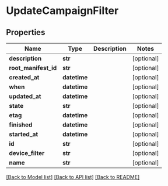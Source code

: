 # UpdateCampaignFilter

## Properties
Name | Type | Description | Notes
------------ | ------------- | ------------- | -------------
**description** | **str** |  | [optional] 
**root_manifest_id** | **str** |  | [optional] 
**created_at** | **datetime** |  | [optional] 
**when** | **datetime** |  | [optional] 
**updated_at** | **datetime** |  | [optional] 
**state** | **str** |  | [optional] 
**etag** | **datetime** |  | [optional] 
**finished** | **datetime** |  | [optional] 
**started_at** | **datetime** |  | [optional] 
**id** | **str** |  | [optional] 
**device_filter** | **str** |  | [optional] 
**name** | **str** |  | [optional] 

[[Back to Model list]](../README.md#documentation-for-models) [[Back to API list]](../README.md#documentation-for-api-endpoints) [[Back to README]](../README.md)


